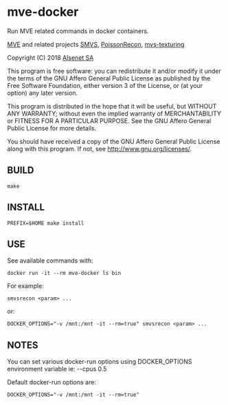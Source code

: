 # mve-docker

Run MVE related commands in docker containers.

[MVE](https://github.com/simonfuhrmann/mve) and related projects [SMVS](https://github.com/flanggut/smvs), [PoissonRecon](https://github.com/mkazhdan/PoissonRecon), [mvs-texturing](https://github.com/nmoehrle/mvs-texturing)

Copyright (C) 2018 [Alsenet SA](http://www.alsenet.com)
                     
This program is free software: you can redistribute it and/or modify
it under the terms of the GNU Affero General Public License as published
by the Free Software Foundation, either version 3 of the License, or
(at your option) any later version.
                     
This program is distributed in the hope that it will be useful,
but WITHOUT ANY WARRANTY; without even the implied warranty of
MERCHANTABILITY or FITNESS FOR A PARTICULAR PURPOSE.  See the
GNU Affero General Public License for more details.
                 
You should have received a copy of the GNU Affero General Public License
along with this program.  If not, see <http://www.gnu.org/licenses/>.

## BUILD
```
make
```

## INSTALL
```
PREFIX=$HOME make install
```

## USE

See available commands with:
```
docker run -it --rm mve-docker ls bin
```

For example:
```
smvsrecon <param> ...
```
or:
```
DOCKER_OPTIONS="-v /mnt:/mnt -it --rm=true" smvsrecon <param> ...
```

## NOTES
You can set various docker-run options using DOCKER_OPTIONS environment variable ie: --cpus 0.5

Default docker-run options are:
```
DOCKER_OPTIONS="-v /mnt:/mnt -it --rm=true"
```

